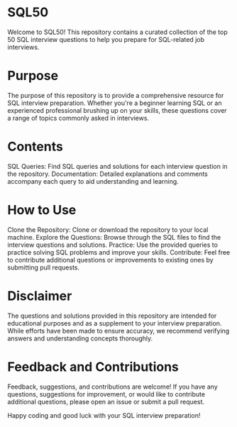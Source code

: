 # SQL50
Welcome to SQL50! This repository contains a curated collection of the top 50 SQL interview questions to help you prepare for SQL-related job interviews.

# Purpose
The purpose of this repository is to provide a comprehensive resource for SQL interview preparation. Whether you're a beginner learning SQL or an experienced professional brushing up on your skills, these questions cover a range of topics commonly asked in interviews.

# Contents
SQL Queries: Find SQL queries and solutions for each interview question in the repository.
Documentation: Detailed explanations and comments accompany each query to aid understanding and learning.

# How to Use
Clone the Repository: Clone or download the repository to your local machine.
Explore the Questions: Browse through the SQL files to find the interview questions and solutions.
Practice: Use the provided queries to practice solving SQL problems and improve your skills.
Contribute: Feel free to contribute additional questions or improvements to existing ones by submitting pull requests.

# Disclaimer
The questions and solutions provided in this repository are intended for educational purposes and as a supplement to your interview preparation. While efforts have been made to ensure accuracy, we recommend verifying answers and understanding concepts thoroughly.

# Feedback and Contributions
Feedback, suggestions, and contributions are welcome! If you have any questions, suggestions for improvement, or would like to contribute additional questions, please open an issue or submit a pull request.

Happy coding and good luck with your SQL interview preparation!
